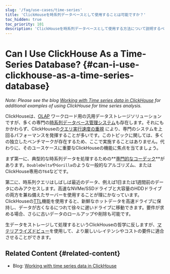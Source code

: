 ```yaml
---
slug: '/faq/use-cases/time-series'
title: 'ClickHouseを時系列データベースとして使用することは可能ですか？'
toc_hidden: true
toc_priority: 101
description: 'ClickHouseを時系列データベースとして使用する方法について説明するページ'
---
```





# Can I Use ClickHouse As a Time-Series Database? {#can-i-use-clickhouse-as-a-time-series-database}

_Note: Please see the blog [Working with Time series data in ClickHouse](https://clickhouse.com/blog/working-with-time-series-data-and-functions-ClickHouse) for additional examples of using ClickHouse for time series analysis._

ClickHouseは、[OLAP](../../faq/general/olap.md) ワークロード用の汎用データストレージソリューションですが、多くの専門の[時系列データベース管理システム](https://clickhouse.com/engineering-resources/what-is-time-series-database)も存在します。それにもかかわらず、ClickHouseの[クエリ実行速度の重視](../../concepts/why-clickhouse-is-so-fast.md) により、専門のシステムを上回るパフォーマンスを発揮することが多いです。このトピックに関しては、多くの独立したベンチマークが存在するため、ここで実施することはありません。代わりに、そのユースケースに重要なClickHouseの機能に焦点を当てましょう。

まず第一に、典型的な時系列データを処理するための**[専門的なコーデック](../../sql-reference/statements/create/table.md#specialized-codecs)**があります。`DoubleDelta`や`Gorilla`のような一般的なアルゴリズム、またはClickHouse専用の`T64`などです。

第二に、時系列クエリはしばしば最近のデータ、例えば1日または1週間前のデータにのみアクセスします。高速なNVMe/SSDドライブと大容量のHDDドライブの両方を兼ね備えたサーバーを使用することが理にかなっています。ClickHouseの[TTL](/engines/table-engines/mergetree-family/mergetree#table_engine-mergetree-ttl)機能を使用すると、新鮮なホットデータを高速ドライブに保持し、データが古くなるにつれて徐々に遅いドライブに移動できます。要件が求める場合、さらに古いデータのロールアップや削除も可能です。

生データをストレージして処理するというClickHouseの哲学に反しますが、[マテリアライズドビュー](../../sql-reference/statements/create/view.md)を使用して、より厳しいレイテンシやコストの要件に適合させることができます。

## Related Content {#related-content}

- Blog: [Working with time series data in ClickHouse](https://clickhouse.com/blog/working-with-time-series-data-and-functions-ClickHouse)
